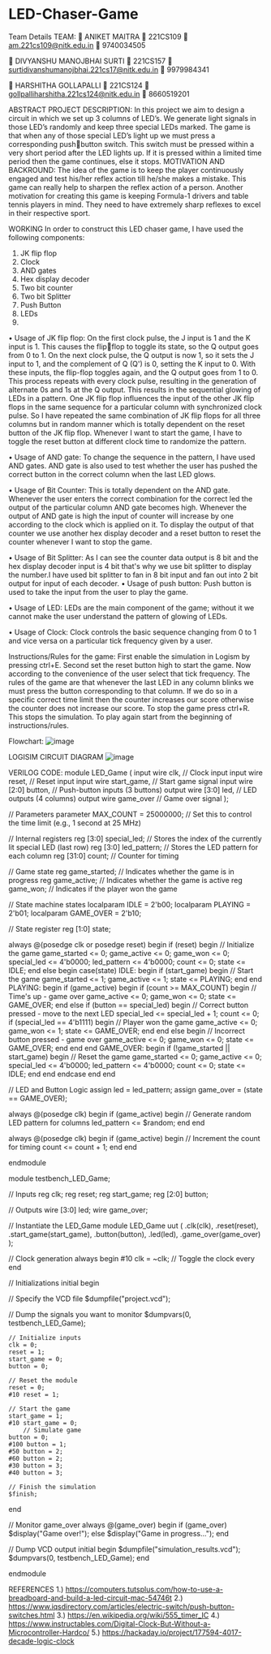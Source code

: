 # LED-Chaser-Game
Team Details
TEAM:
 ANIKET MAITRA
 221CS109
 am.221cs109@nitk.edu.in
 9740034505

 DIVYANSHU MANOJBHAI SURTI
 221CS157
 surtidivanshumanojbhai.221cs17@nitk.edu.in
 9979984341

 HARSHITHA GOLLAPALLI
 221CS124
 gollpalliharshitha.221cs124@nitk.edu.in
 8660519201

ABSTRACT
PROJECT DESCRIPTION:
In this project we aim to design a circuit in which 
we set up 3 columns of LED’s. We generate light 
signals in those LED’s randomly and keep three 
special LEDs marked.
The game is that when any of those special LED’s 
light up we must press a corresponding pushbutton switch. This switch must be pressed within 
a very short period after the LED lights up. 
If it is pressed within a limited time period then the 
game continues, else it stops.
MOTIVATION AND BACKROUND:
The idea of the game is to keep the player 
continuously engaged and test his/her reflex 
action till he/she makes a mistake.
This game can really help to sharpen the reflex 
action of a person. Another motivation for creating 
this game is keeping Formula-1 drivers and table 
tennis players in mind. They need to have 
extremely sharp reflexes to excel in their respective 
sport.

WORKING
In order to construct this LED chaser game, I have used the following components: 
1. JK flip flop 
2. Clock 
3. AND gates 
4. Hex display decoder 
5. Two bit counter 
6. Two bit Splitter 
7. Push Button 
8. LEDs
9. 
• Usage of JK flip flop:
On the first clock pulse, the J input is 1 and the K input is 1. This causes the flipflop to toggle its state, so the Q output goes from 0 to 1. 
On the next clock pulse, the Q output is now 1, so it sets the J input to 1, and 
the complement of Q (Q') is 0, setting the K input to 0. With these inputs, the 
flip-flop toggles again, and the Q output goes from 1 to 0. 
This process repeats with every clock pulse, resulting in the generation of 
alternate 0s and 1s at the Q output. 
This results in the sequential glowing of LEDs in a pattern. One JK flip flop 
influences the input of the other JK flip flops in the same sequence for a 
particular column with synchronized clock pulse. So I have repeated the same 
combination of JK flip flops for all three columns but in random manner which is 
totally dependent on the reset button of the JK flip flop. Whenever I want to 
start the game, I have to toggle the reset button at different clock time to 
randomize the pattern.

• Usage of AND gate:
To change the sequence in the pattern, I have used AND gates. 
AND gate is also used to test whether the user has pushed the correct button in 
the correct column when the last LED glows. 

• Usage of Bit Counter:
This is totally dependent on the AND gate. Whenever the user enters the correct 
combination for the correct led the output of the particular column AND gate 
becomes high. 
Whenever the output of AND gate is high the input of counter will increase by 
one according to the clock which is applied on it. 
To display the output of that counter we use another hex display decoder and a 
reset button to reset the counter whenever I want to stop the game. 

• Usage of Bit Splitter:
As I can see the counter data output is 8 bit and the hex display decoder input is 
4 bit that's why we use bit splitter to display the number.I have used bit splitter 
to fan in 8 bit input and fan out into 2 bit output for input of each decoder. 
• Usage of push button:
Push button is used to take the input from the user to play the game. 

• Usage of LED:
LEDs are the main component of the game; without it we cannot make the user 
understand the pattern of glowing of LEDs. 

• Usage of Clock:
Clock controls the basic sequence changing from 0 to 1 and vice versa on a 
particular tick frequency given by a user.

Instructions/Rules for the game:
First enable the simulation in Logism by pressing ctrl+E. 
Second set the reset button high to start the game. 
Now according to the convenience of the user select that tick frequency. 
The rules of the game are that whenever the last LED in any column blinks we 
must press the button corresponding to that column. If we do so in a specific 
correct time limit then the counter increases our score otherwise the counter 
does not increase our score. To stop the game press ctrl+R. This stops the 
simulation. 
To play again start from the beginning of instructions/rules.

Flowchart:
![image](https://github.com/aniket-mtr/LED-Chaser-Game-1-/assets/119874419/eb02bed6-6483-4804-95f5-3aad56211aa3)


LOGISIM CIRCUIT DIAGRAM
![image](https://github.com/aniket-mtr/LED-Chaser-Game-1-/assets/119874419/285588c5-aed2-4e2d-80de-af8875a28f44)

VERILOG CODE:
module LED_Game (
    input wire clk,              // Clock input
    input wire reset,            // Reset input
    input wire start_game,       // Start game signal
    input wire [2:0] button,     // Push-button inputs (3 buttons)
    output wire [3:0] led,       // LED outputs (4 columns)
    output wire game_over        // Game over signal
);

// Parameters
parameter MAX_COUNT = 25000000; // Set this to control the time limit (e.g., 1 second at 25 MHz)

// Internal registers
reg [3:0] special_led;  // Stores the index of the currently lit special LED (last row)
reg [3:0] led_pattern;  // Stores the LED pattern for each column
reg [31:0] count;        // Counter for timing

// Game state
reg game_started;  // Indicates whether the game is in progress
reg game_active;   // Indicates whether the game is active
reg game_won;      // Indicates if the player won the game

// State machine states
localparam IDLE = 2'b00;
localparam PLAYING = 2'b01;
localparam GAME_OVER = 2'b10;

// State register
reg [1:0] state;

always @(posedge clk or posedge reset) begin
    if (reset) begin
        // Initialize the game
        game_started <= 0;
        game_active <= 0;
        game_won <= 0;
        special_led <= 4'b0000;
        led_pattern <= 4'b0000;
        count <= 0;
        state <= IDLE;
    end else begin
        case(state)
            IDLE: begin
                if (start_game) begin
                    // Start the game
                    game_started <= 1;
                    game_active <= 1;
                    state <= PLAYING;
                end
                           end
            PLAYING: begin
                if (game_active) begin
                    if (count >= MAX_COUNT) begin
                        // Time's up - game over
                        game_active <= 0;
                        game_won <= 0;
                        state <= GAME_OVER;
                    end else if (button == special_led) begin
                        // Correct button pressed - move to the next LED
                        special_led <= special_led + 1;
                        count <= 0;
                        if (special_led == 4'b1111) begin
                            // Player won the game
                            game_active <= 0;
                            game_won <= 1;
                            state <= GAME_OVER;
                        end
                    end else begin
                        // Incorrect button pressed - game over
                        game_active <= 0;
                        game_won <= 0;
                        state <= GAME_OVER;
                    end
                end
            end
            GAME_OVER: begin
                if (!game_started || start_game) begin
                    // Reset the game
                    game_started <= 0;
                    game_active <= 0;
                    special_led <= 4'b0000;
                    led_pattern <= 4'b0000;
                    count <= 0;
                    state <= IDLE;
                end
            end
        endcase
    end
end

// LED and Button Logic
assign led = led_pattern;
assign game_over = (state == GAME_OVER);

always @(posedge clk) begin
    if (game_active) begin
        // Generate random LED pattern for columns
        led_pattern <= $random;
            end
end

always @(posedge clk) begin
    if (game_active) begin
        // Increment the count for timing
        count <= count + 1;
    end
end

endmodule

module testbench_LED_Game;

  // Inputs
  reg clk;
  reg reset;
  reg start_game;
  reg [2:0] button;

  // Outputs
  wire [3:0] led;
  wire game_over;

  // Instantiate the LED_Game module
  LED_Game uut (
    .clk(clk),
    .reset(reset),
    .start_game(start_game),
    .button(button),
    .led(led),
    .game_over(game_over)
  );

  // Clock generation
  always begin
    #10 clk = ~clk; // Toggle the clock every 
  end

  // Initializations
  initial begin

  // Specify the VCD file
  $dumpfile("project.vcd");

  // Dump the signals you want to monitor
  $dumpvars(0, testbench_LED_Game);

    // Initialize inputs
    clk = 0;
    reset = 1;
    start_game = 0;
    button = 0;

    // Reset the module
    reset = 0;
    #10 reset = 1;

    // Start the game
    start_game = 1;
    #10 start_game = 0;
        // Simulate game
    button = 0;
    #100 button = 1;
    #50 button = 2;
    #60 button = 2;
    #30 button = 3;
    #40 button = 3;

    // Finish the simulation
    $finish;
  end

  // Monitor game_over
  always @(game_over) begin
    if (game_over)
      $display("Game over!");
    else
      $display("Game in progress...");
  end

  // Dump VCD output
  initial begin
    $dumpfile("simulation_results.vcd");
    $dumpvars(0, testbench_LED_Game);
  end

endmodule

REFERENCES
1.) https://computers.tutsplus.com/how-to-use-a-breadboard-and-build-a-led-circuit-mac-54746t
2.) https://www.iqsdirectory.com/articles/electric-switch/push-button-switches.html
3.) https://en.wikipedia.org/wiki/555_timer_IC
4.) https://www.instructables.com/Digital-Clock-But-Without-a-Microcontroller-Hardco/
5.) https://hackaday.io/project/177594-4017-decade-logic-clock

